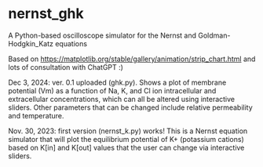 # nernst_ghk
A Python-based oscilloscope simulator for the Nernst and Goldman-Hodgkin_Katz equations

Based on https://matplotlib.org/stable/gallery/animation/strip_chart.html and lots of consultation with ChatGPT :)

Dec 3, 2024: ver. 0.1 uploaded (ghk.py). Shows a plot of membrane potential (Vm) as a function of Na, K, and Cl ion intracellular and extracellular concentrations, which can all be altered using interactive sliders. Other parameters that can be changed include relative permeability and temperature. 

Nov. 30, 2023: first version (nernst_k.py) works! This is a Nernst equation simulator that will plot the equilibrium potential of K+ (potassium cations) based on K[in] and K[out] values that the user can change via interactive sliders. 
